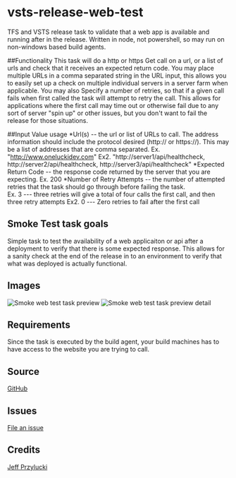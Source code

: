 # vsts-release-web-test
TFS and VSTS release task to validate that a web app is available and running after in the release.  Written in node, not powershell, so may run on non-windows based build agents.

##Functionality
This task will do a http or https Get call on a url, or a list of urls and check that it receives an expected return code.
You may place multiple URLs in a comma separated string in the URL input, this allows you to easily set up a check on multiple individual servers in a server farm when applicable.
You may also Specify a number of retries, so that if a given call fails when first called the task will attempt to retry the call.  This allows for applications where the first call may time out or otherwise fail due to any sort of server "spin up" or other issues, but you don't want to fail the release for those situations.

##Input Value usage
*Url(s) 
    -- the url or list of URLs to call. The address information should include the protocol desired (http:// or https://).  This may be a list of addresses that are comma separated. 
    Ex. "http://www.oneluckidev.com"
    Ex2. "http://server1/api/healthcheck, http://server2/api/healthcheck, http://server3/api/healthcheck"
*Expected Return Code
      -- the response code returned by the server that you are expecting. 
    Ex. 200
*Number of Retry Attempts
     -- the number of attempted retries that the task should go through before failing the task.  
    Ex. 3  --- three retries will give a total of four calls the first call, and then three retry attempts
    Ex2. 0  --- Zero retries to fail after the first call





## Smoke Test task goals

Simple task to test the availability of a web applicaiton or api after a deployment to verify that there is some expected response.  This allows for a sanity check at the end of the release in to an environment to verify that what was deployed is actually functional.  


## Images
![Smoke web test task preview](images/task.jpg)
![Smoke web test task preview detail](images/task-detail.jpg)

## Requirements
Since the task is executed by the build agent, your build machines has to have access to the website you are trying to call.

## Source
[GitHub](https://github.com/jeffpriz/vsts-release-web-test)

## Issues
[File an issue](https://github.com/jeffpriz/vsts-release-web-test/issues)

## Credits
[Jeff Przylucki](http://www.oneluckidev.com)

